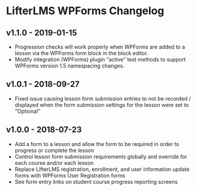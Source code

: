 LifterLMS WPForms Changelog
===========================

v1.1.0 - 2019-01-15
-------------------

+ Progression checks will work properly when WPForms are added to a lesson via the WPForms form block in the block editor.
+ Modify integration (WPForms) plugin "active" test methods to support WPForms version 1.5 namespacing changes.


v1.0.1 - 2018-09-27
-------------------

+ Fixed issue causing lesson form submission entries to not be recorded / displayed when the form submission settings for the lesson were set to "Optional"


v1.0.0 - 2018-07-23
-------------------

+ Add a form to a lesson and allow the form to be required in order to progress or complete the lesson
+ Control lesson form submission requirements globally and override for each course and/or each lesson
+ Replace LifterLMS registration, enrollment, and user information update forms with WPForms User Registration forms
+ See form entry links on student course progress reporting screens
